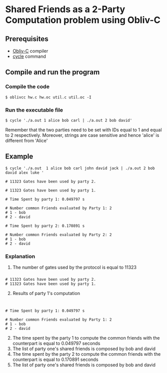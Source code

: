 # Shared Friends as a 2-Party Computation problem using Obliv-C

## Prerequisites
* [Obliv-C](https://github.com/samee/obliv-c) compiler
* [cycle](https://github.com/samee/cmd) command

## Compile and run the program
### Compile the code
    $ oblivcc hw.c hw.oc util.c util.oc -I
  
### Run the executable file
    $ cycle './a.out 1 alice bob carl | ./a.out 2 bob david'
Remember that the two parties need to be set with IDs equal to 1 and equal to 2 respectively.
Moreover, strings are case sensitive and hence 'alice' is different from 'Alice'

## Example
    $ cycle './a.out  1 alice bob carl john david jack | ./a.out 2 bob david alex luke '
    
    # 11323 Gates have been used by party 2.

    # 11323 Gates have been used by party 1.

    # Time Spent by party 1: 0.049797 s
    
    # Number common Friends evaluated by Party 1: 2
    # 1 - bob
    # 2 - david
    
    # Time Spent by party 2: 0.170891 s

    # Number common Friends evaluated by Party 2: 2
    # 1 - bob
    # 2 - david
    
### Explanation
1. The number of gates used by the protocol is equal to 11323
#####
    # 11323 Gates have been used by party 2.
    # 11323 Gates have been used by party 1.

2. Results of party 1's computation
# 
    # Time Spent by party 1: 0.049797 s
    
    # Number common Friends evaluated by Party 1: 2
    # 1 - bob
    # 2 - david
2. The time spent by the party 1 to compute the common friends with the counterpart is equal to 0.049797 seconds
3. The list of party one's shared friends is composed by bob and david
4. The time spent by the party 2 to compute the common friends with the counterpart is equal to 0.170891 seconds
5. The list of party one's shared friends is composed by bob and david
